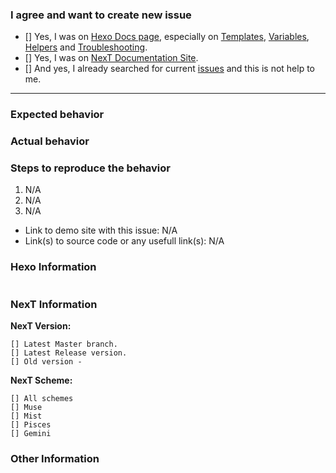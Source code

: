 <!-- ATTENTION!
IF YOU DON'T FILL OUT THE FOLLOWING INFORMATION WE MIGHT CLOSE YOUR ISSUE WITHOUT INVESTIGATING.
如果你不填充下面的内容，我们可能会直接关闭你的 issue。

If you want to fast resolve your issue, WRITE IT IN ENGLISH, please. Not all contributors/collaborators know Chinese language and Google translate can't always give true translates on issues. Thanks!
You may delete this recomendations and use template which is placed below. 
-->

### I agree and want to create new issue <!-- (我确认我已经查看了) -->

<!-- Check all with "x" (使用 "x" 选择) -->
- [] Yes, I was on [Hexo Docs page](https://hexo.io/docs/), especially on [Templates](https://hexo.io/docs/templates.html), [Variables](https://hexo.io/docs/variables.html), [Helpers](https://hexo.io/docs/helpers.html) and [Troubleshooting](https://hexo.io/docs/troubleshooting.html).
- [] Yes, I was on [NexT Documentation Site](http://theme-next.iissnan.com/).
- [] And yes, I already searched for current [issues](https://github.com/iissnan/hexo-theme-next/issues?utf8=%E2%9C%93&q=is%3Aissue) and this is not help to me.

***

### Expected behavior <!-- (预期行为) -->


### Actual behavior <!-- (实际行为) -->


### Steps to reproduce the behavior <!-- (重现步骤) -->
1. N/A
2. N/A
3. N/A

* Link to demo site with this issue: N/A
* Link(s) to source code or any usefull link(s): N/A

### Hexo Information
<!-- Paste info from `hexo -v`  (粘貼信息 `hexo -v`) -->
```

```

### NexT Information

**NexT Version:**
<!-- Check one with "x" (使用 "x" 选择) -->
```
[] Latest Master branch.
[] Latest Release version.
[] Old version - 
```

**NexT Scheme:**
<!-- Check one with "x" (使用 "x" 选择) -->
```
[] All schemes
[] Muse
[] Mist
[] Pisces
[] Gemini
```

### Other Information <!-- (Like Browser, System, Screenshots) -->
